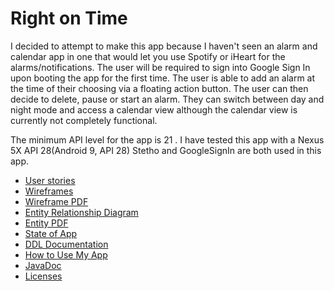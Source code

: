 # Right on Time

I decided to attempt to make this app because I haven't seen an alarm and calendar app in one 
that would let you use Spotify or iHeart for the alarms/notifications.
The user will be required to sign into Google Sign In upon booting the app for the first time.
The user is able to add an alarm at the time of their choosing via a floating action button.
The user can then decide to delete, pause or start an alarm. They can switch between
day and night mode and access a calendar view although the calendar view is currently 
not completely functional.

The minimum API level for the app is 21 .
I have tested this app with a Nexus 5X API 28(Android 9, API 28)
Stetho and GoogleSignIn are both used in this app.


* [User stories](docs/user-stories.md)
* [Wireframes](docs/wireframes.md)
* [Wireframe PDF](docs/RightOnTime.pdf)
* [Entity Relationship Diagram](docs/erd.md)
* [Entity PDF](docs/erd.pdf)
* [State of App](docs/state-of-app.md)
* [DDL Documentation](docs/data-model.md)
* [How to Use My App](docs/how-to-use.md)
* [JavaDoc](docs/api/index.html)
* [Licenses](docs/license.md)
